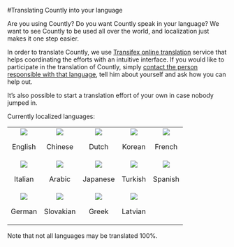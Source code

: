 #Translating Countly into your language

Are you using Countly? Do you want Countly speak in your language? We want to see Countly to be used all over the world, and localization just makes it one step easier.

In order to translate Countly, we use [Transifex online translation](https://www.transifex.com/projects/p/countly) service that helps coordinating the efforts with an intuitive interface. If you would like to participate in the translation of Countly, simply [contact the person responsible with that language](https://www.transifex.com/projects/p/countly/), tell him about yourself and ask how you can help out.

It’s also possible to start a translation effort of your own in case nobody jumped in.

Currently localized languages:

<table>
  <tr width=150>
  <td><center><img src=http://new.count.ly/images/flags/flags/shiny/48/England.png><p>English</center></td>
  <td><center><img src=http://new.count.ly/images/flags/flags/shiny/48/China.png><p>Chinese</center></td>
  <td><center><img src=http://new.count.ly/images/flags/flags/shiny/48/Netherlands.png><p>Dutch</center></td>
  <td><center><img src=http://new.count.ly/images/flags/flags/shiny/48/South-Korea.png><p>Korean</center></td>
  <td><center><img src=http://new.count.ly/images/flags/flags/shiny/48/France.png><p>French</center></td>

  </tr>
  <tr width=150>
  <td><center><img src=http://new.count.ly/images/flags/flags/shiny/48/Italy.png><p>Italian</center></td>
  <td><center><img src=http://new.count.ly/images/flags/flags/shiny/48/France.png><p>Arabic</center></td>
  <td><center><img src=http://new.count.ly/images/flags/flags/shiny/48/Japan.png><p>Japanese</center></td>
  <td><center><img src=http://new.count.ly/images/flags/flags/shiny/48/Turkey.png><p>Turkish</center></td>
  <td><center><img src=http://new.count.ly/images/flags/flags/shiny/48/Spain.png><p>Spanish</center></td>

  </tr>
  <tr width=150>
  <td><center><img src=http://new.count.ly/images/flags/flags/shiny/48/Germany.png><p>German</center></td>
  <td><center><img src=http://new.count.ly/images/flags/flags/shiny/48/Slovakia.png><p>Slovakian</center></td>
  <td><center><img src=http://new.count.ly/images/flags/flags/shiny/48/Greece.png><p>Greek</center></td>
  <td><center><img src=http://new.count.ly/images/flags/flags/shiny/48/Latvia.png><p>Latvian</center></td>
  <td>&nbsp;</td>
  </tr>
</table>


Note that not all languages may be translated 100%.
